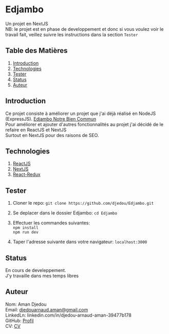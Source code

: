 # Edjambo
Un projet en NextJS  
NB: le projet est en phase de developpement et donc si vous voulez voir le travail fait, veillez suivre les instructions dans la 
section `Tester`
## Table des Matières
1. [Introduction](#Introduction)  
1. [Technologies](#Technologies)  
1. [Tester](#Tester)  
1. [Status](#Status)
1. [Auteur](#Auteur)  


## Introduction
Ce projet consiste à améliorer un projet que j'ai déjà réalisé en NodeJS (ExpressJS).  [Edjambo Notre Bien Commun](https://notrebiencommun.org/)  
Pour améliorer et ajouter d'autres fonctionnalités au projet j'ai décidé de le refaire en ReactJS et NextJS  
Surtout en NextJS pour des raisons de SEO.

## Technologies
1. [ReactJS](https://reactjs.org/)
1. [NextJS](https://nextjs.org/)
1. [React-Redux](https://react-redux.js.org/)

## Tester 
1. Cloner le repo: `git clone https://github.com/djedou/Edjambo.git`  
1. Se deplacer dans le dossier Edjambo: `cd Edjambo`  
1. Effectuer les commandes suivantes:  
   `npm install`  
   `npm run dev`  
   
1. Taper l'adresse suivante dans votre navigateur: `localhost:3000`

## Status
En cours de develeppement.  
J'y travaille dans mes temps libres
## Auteur
Nom: Aman Djedou  
Email: djedouarnaud.aman@gmail.com  
LinkedLn: linkedin.com/in/djedou-arnaud-aman-39477b178  
GitHub: [Profil](https://github.com/djedou)  
CV: [CV](https://djedou.github.io/Mon-CV/)  
